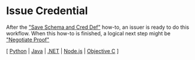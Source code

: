 # Issue Credential

After the ["Save Schema and Cred Def"](../save-schema-and-cred-def/README.md)
how-to, an issuer is ready to do this workflow. When this how-to is finished,
a logical next step might be ["Negotiate Proof"](../negotiate-proof/README.md)

[ [Python](python/README.md) | [Java](java/README.md) | [.NET](dotnet/README.md) | [Node.js](node/README.md) | [Objective C](objectivec/README.md) ]
